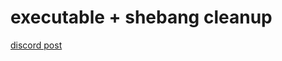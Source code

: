 executable + shebang cleanup
============================

[discord post](https://discord.com/channels/576802746850869258/867799488898400266/883368817038860338)
